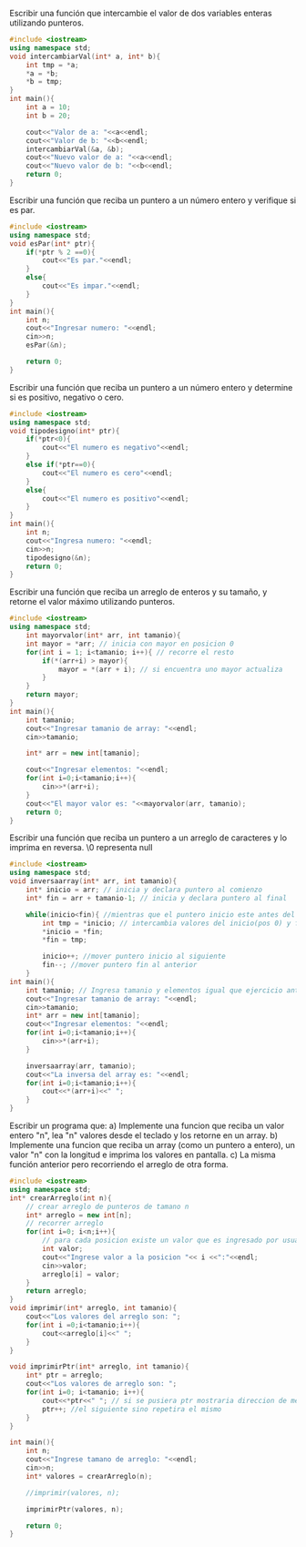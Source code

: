 Escribir una función que intercambie el valor de dos variables enteras utilizando punteros.
```C++
#include <iostream>
using namespace std;
void intercambiarVal(int* a, int* b){
    int tmp = *a;
    *a = *b;
    *b = tmp;
}
int main(){
    int a = 10;
    int b = 20;

    cout<<"Valor de a: "<<a<<endl;
    cout<<"Valor de b: "<<b<<endl;
    intercambiarVal(&a, &b);
    cout<<"Nuevo valor de a: "<<a<<endl;
    cout<<"Nuevo valor de b: "<<b<<endl;
    return 0;
}
```
Escribir una función que reciba un puntero a un número entero y verifique si es par.
```C++
#include <iostream>
using namespace std;
void esPar(int* ptr){
    if(*ptr % 2 ==0){
        cout<<"Es par."<<endl;
    }
    else{
        cout<<"Es impar."<<endl;
    }
}
int main(){
    int n;
    cout<<"Ingresar numero: "<<endl;
    cin>>n;
    esPar(&n);

    return 0;
}
```
Escribir una función que reciba un puntero a un número entero y determine si es positivo, negativo o cero.
```C++
#include <iostream>
using namespace std;
void tipodesigno(int* ptr){
    if(*ptr<0){
        cout<<"El numero es negativo"<<endl;
    }
    else if(*ptr==0){
        cout<<"El numero es cero"<<endl;
    }
    else{
        cout<<"El numero es positivo"<<endl;
    }
}
int main(){
    int n;
    cout<<"Ingresa numero: "<<endl;
    cin>>n;
    tipodesigno(&n);
    return 0;
}
```
Escribir una función que reciba un arreglo de enteros y su tamaño, y retorne el valor máximo utilizando punteros.
```C++
#include <iostream>
using namespace std;
    int mayorvalor(int* arr, int tamanio){
    int mayor = *arr; // inicia con mayor en posicion 0
    for(int i = 1; i<tamanio; i++){ // recorre el resto
        if(*(arr+i) > mayor){
            mayor = *(arr + i); // si encuentra uno mayor actualiza
        }
    }
    return mayor;
}
int main(){
    int tamanio;
    cout<<"Ingresar tamanio de array: "<<endl;
    cin>>tamanio;

    int* arr = new int[tamanio];

    cout<<"Ingresar elementos: "<<endl;
    for(int i=0;i<tamanio;i++){
        cin>>*(arr+i);
    }
    cout<<"El mayor valor es: "<<mayorvalor(arr, tamanio);
    return 0;
}
```
Escribir una función que reciba un puntero a un arreglo de caracteres y lo imprima en reversa. \0 representa null
```C++
#include <iostream>
using namespace std;
void inversaarray(int* arr, int tamanio){
    int* inicio = arr; // inicia y declara puntero al comienzo
    int* fin = arr + tamanio-1; // inicia y declara puntero al final

    while(inicio<fin){ //mientras que el puntero inicio este antes del puntero fin(al medio)
        int tmp = *inicio; // intercambia valores del inicio(pos 0) y final(pos tamanio-1)
        *inicio = *fin;
        *fin = tmp;

        inicio++; //mover puntero inicio al siguiente
        fin--; //mover puntero fin al anterior
    }
int main(){
    int tamanio; // Ingresa tamanio y elementos igual que ejercicio anterior
    cout<<"Ingresar tamanio de array: "<<endl;
    cin>>tamanio;
    int* arr = new int[tamanio];
    cout<<"Ingresar elementos: "<<endl;
    for(int i=0;i<tamanio;i++){
        cin>>*(arr+i);
    }

    inversaarray(arr, tamanio);
    cout<<"La inversa del array es: "<<endl;
    for(int i=0;i<tamanio;i++){
        cout<<*(arr+i)<<" ";
    }
}
```
Escribir un programa que:
a) Implemente una funcion que reciba un valor entero "n", lea "n" valores desde el teclado y los retorne en un array.
b) Implemente una funcion que reciba un array (como un puntero a entero), un valor "n" con la longitud e imprima los valores en pantalla.
c) La misma función anterior pero recorriendo el arreglo de otra forma.
```C++
#include <iostream>
using namespace std;
int* crearArreglo(int n){
    // crear arreglo de punteros de tamano n
    int* arreglo = new int[n];
    // recorrer arreglo
    for(int i=0; i<n;i++){
        // para cada posicion existe un valor que es ingresado por usuario en cada posicion i
        int valor;
        cout<<"Ingrese valor a la posicion "<< i <<":"<<endl;
        cin>>valor;
        arreglo[i] = valor;
    }
    return arreglo;
}
void imprimir(int* arreglo, int tamanio){
    cout<<"Los valores del arreglo son: ";
    for(int i =0;i<tamanio;i++){
        cout<<arreglo[i]<<" ";
    }
}

void imprimirPtr(int* arreglo, int tamanio){
    int* ptr = arreglo;
    cout<<"Los valores de arreglo son: ";
    for(int i=0; i<tamanio; i++){
        cout<<*ptr<<" "; // si se pusiera ptr mostraria direccion de memoria
        ptr++; //el siguiente sino repetira el mismo
    }
}

int main(){
    int n;
    cout<<"Ingrese tamano de arreglo: "<<endl;
    cin>>n;
    int* valores = crearArreglo(n);

    //imprimir(valores, n);

    imprimirPtr(valores, n);

    return 0;
}
```


